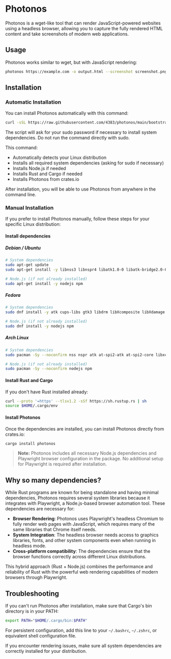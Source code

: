 # Photonos

Photonos is a wget-like tool that can render JavaScript-powered websites using a headless browser, allowing you to capture the fully rendered HTML content and take screenshots of modern web applications.

## Usage

Photonos works similar to wget, but with JavaScript rendering:

```bash
photonos https://example.com -o output.html --screenshot screenshot.png
```

## Installation

### Automatic Installation

You can install Photonos automatically with this command:

```bash
curl -sSL https://raw.githubusercontent.com/4383/photonos/main/bootstrap.sh | bash
```

The script will ask for your sudo password if necessary to install system dependencies. Do not run the command directly with sudo.

This command:
- Automatically detects your Linux distribution
- Installs all required system dependencies (asking for sudo if necessary)
- Installs Node.js if needed
- Installs Rust and Cargo if needed
- Installs Photonos from crates.io

After installation, you will be able to use Photonos from anywhere in the command line.

### Manual Installation

If you prefer to install Photonos manually, follow these steps for your specific Linux distribution:

#### Install dependencies

##### Debian / Ubuntu
```bash
# System dependencies
sudo apt-get update
sudo apt-get install -y libnss3 libnspr4 libatk1.0-0 libatk-bridge2.0-0 libatspi2.0-0 libxcomposite1 libxdamage1 libxfixes3 libxrandr2 libxkbcommon0 libasound2 curl

# Node.js (if not already installed)
sudo apt-get install -y nodejs npm
```

##### Fedora
```bash
# System dependencies
sudo dnf install -y atk cups-libs gtk3 libdrm libXcomposite libXdamage libXrandr libgbm libxshmfence alsa-lib pango cairo libX11-xcb xorg-x11-server-Xvfb nss libXcursor libXfixes libXi mesa-libEGL libXrender libXtst xdg-utils nss nspr at-spi2-atk at-spi2-core libxkbcommon mesa-libgbm curl

# Node.js (if not already installed)
sudo dnf install -y nodejs npm
```

##### Arch Linux
```bash
# System dependencies
sudo pacman -Sy --noconfirm nss nspr atk at-spi2-atk at-spi2-core libxcomposite libxdamage libxfixes libxrandr libxkbcommon alsa-lib curl

# Node.js (if not already installed)
sudo pacman -Sy --noconfirm nodejs npm
```

#### Install Rust and Cargo

If you don't have Rust installed already:

```bash
curl --proto '=https' --tlsv1.2 -sSf https://sh.rustup.rs | sh
source $HOME/.cargo/env
```

#### Install Photonos

Once the dependencies are installed, you can install Photonos directly from crates.io:

```bash
cargo install photonos
```

> **Note:** Photonos includes all necessary Node.js dependencies and Playwright browser configuration in the package. No additional setup for Playwright is required after installation.

## Why so many dependencies?

While Rust programs are known for being standalone and having minimal dependencies, Photonos requires several system libraries because it integrates with Playwright, a Node.js-based browser automation tool. These dependencies are necessary for:

- **Browser Rendering**: Photonos uses Playwright's headless Chromium to fully render web pages with JavaScript, which requires many of the same libraries that Chrome itself needs.
- **System Integration**: The headless browser needs access to graphics libraries, fonts, and other system components even when running in headless mode.
- **Cross-platform compatibility**: The dependencies ensure that the browser functions correctly across different Linux distributions.

This hybrid approach (Rust + Node.js) combines the performance and reliability of Rust with the powerful web rendering capabilities of modern browsers through Playwright.

## Troubleshooting

If you can't run Photonos after installation, make sure that Cargo's bin directory is in your PATH:

```bash
export PATH="$HOME/.cargo/bin:$PATH"
```

For persistent configuration, add this line to your `~/.bashrc`, `~/.zshrc`, or equivalent shell configuration file.

If you encounter rendering issues, make sure all system dependencies are correctly installed for your distribution.